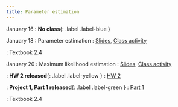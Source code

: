 ```yaml
---
title: Parameter estimation
---
```


January 16
: **No class**{: .label .label-blue }

January 18
: Parameter estimation
  : [Slides](https://sta214-s23.github.io/slides/lecture_4.pdf), [Class activity](https://sta214-s23.github.io/class_activities/ca_lecture_4.html)

: Textbook 2.4

January 20
: Maximum likelihood estimation
  : [Slides](https://sta214-s23.github.io/slides/lecture_5.pdf), [Class activity](https://sta214-s23.github.io/class_activities/ca_lecture_5.html)

: **HW 2 released**{: .label .label-yellow }
  : [HW 2](https://sta214-s23.github.io/homework/HW2.pdf)

: **Project 1, Part 1 released**{: .label .label-green }
  : [Part 1](https://sta214-s23.github.io/projects/project_1_1.html)
  
: Textbook 2.4

